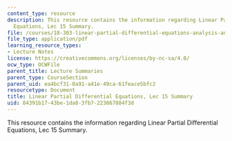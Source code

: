 ```yaml
---
content_type: resource
description: This resource contains the information regarding Linear Partial Differential
  Equations, Lec 15 Summary.
file: /courses/18-303-linear-partial-differential-equations-analysis-and-numerics-fall-2014/84391b1743be1da83fb7223867884f3d_MIT18_303F14_Lecture15.pdf
file_type: application/pdf
learning_resource_types:
- Lecture Notes
license: https://creativecommons.org/licenses/by-nc-sa/4.0/
ocw_type: OCWFile
parent_title: Lecture Summaries
parent_type: CourseSection
parent_uid: ea4bcf31-0a91-a41e-49ca-61feace5bfc2
resourcetype: Document
title: Linear Partial Differential Equations, Lec 15 Summary
uid: 84391b17-43be-1da8-3fb7-223867884f3d
---
```

This resource contains the information regarding Linear Partial Differential Equations, Lec 15 Summary.
